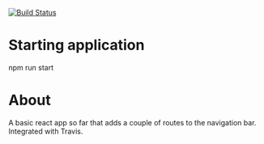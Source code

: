 [![Build Status](https://travis-ci.org/richa-verma1001/simple-react-application.svg?branch=master)](https://travis-ci.org/richa-verma1001/simple-react-application)
# Starting application
npm run start

# About
A basic react app so far that adds a couple of routes to the navigation bar. Integrated with Travis.
